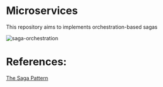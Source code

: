 # Microservices
This repository aims to implements orchestration-based sagas

![saga-orchestration](/Users/hugobrilhante/Developer/Repos/microservices/docs/saga-orchestration.png)


# References:

[The Saga Pattern](https://medium.com/cloud-native-daily/microservices-patterns-part-04-saga-pattern-a7f85d8d4aa3)
